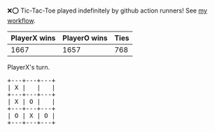 :x::o: Tic-Tac-Toe played indefinitely by github action runners! See [my workflow](.github/workflows/play.yaml).

|PlayerX wins|PlayerO wins|Ties|
|-|-|-|
|1667|1657|768|

PlayerX's turn.

<pre>
+---+---+---+
| X |   |   |
+---+---+---+
| X | O |   |
+---+---+---+
| O | X | O |
+---+---+---+
</pre>